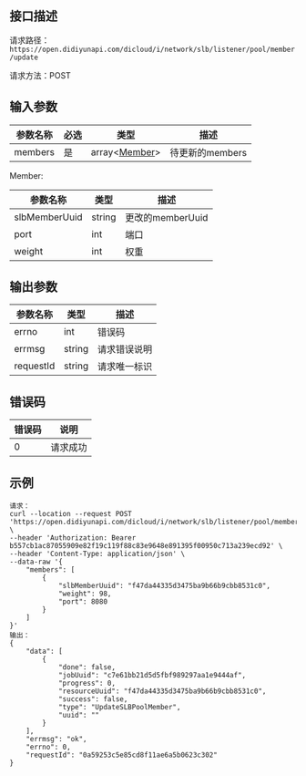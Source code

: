 ## 接口描述

请求路径：`https://open.didiyunapi.com/dicloud/i/network/slb/listener/pool/member/update`

请求方法：POST

## 输入参数

| 参数名称 | 必选 | 类型                       | 描述            |
| -------- | ---- | -------------------------- | --------------- |
| members  | 是   | array\<[Member](#Member)\> | 待更新的members |

<span id="Member"></span>
Member:

| 参数名称      | 类型   | 描述             |
| ------------- | ------ | ---------------- |
| slbMemberUuid | string | 更改的memberUuid |
| port          | int    | 端口             |
| weight        | int    | 权重             |

## 输出参数

| 参数名称  | 类型   | 描述         |
| --------- | ------ | ------------ |
| errno     | int    | 错误码       |
| errmsg    | string | 请求错误说明 |
| requestId | string | 请求唯一标识 |


## 错误码

| 错误码 | 说明     |
| ------ | -------- |
| 0      | 请求成功 |

## 示例

```
请求：
curl --location --request POST 'https://open.didiyunapi.com/dicloud/i/network/slb/listener/pool/member/update' \
--header 'Authorization: Bearer b557cb1ac87055909e82f19c119f88c83e9648e891395f00950c713a239ecd92' \
--header 'Content-Type: application/json' \
--data-raw '{
    "members": [
        {
            "slbMemberUuid": "f47da44335d3475ba9b66b9cbb8531c0",
            "weight": 98,
            "port": 8080
        }
    ]
}'
输出：
{
    "data": [
        {
            "done": false,
            "jobUuid": "c7e61bb21d5d5fbf989297aa1e9444af",
            "progress": 0,
            "resourceUuid": "f47da44335d3475ba9b66b9cbb8531c0",
            "success": false,
            "type": "UpdateSLBPoolMember",
            "uuid": ""
        }
    ],
    "errmsg": "ok",
    "errno": 0,
    "requestId": "0a59253c5e85cd8f11ae6a5b0623c302"
}
```

